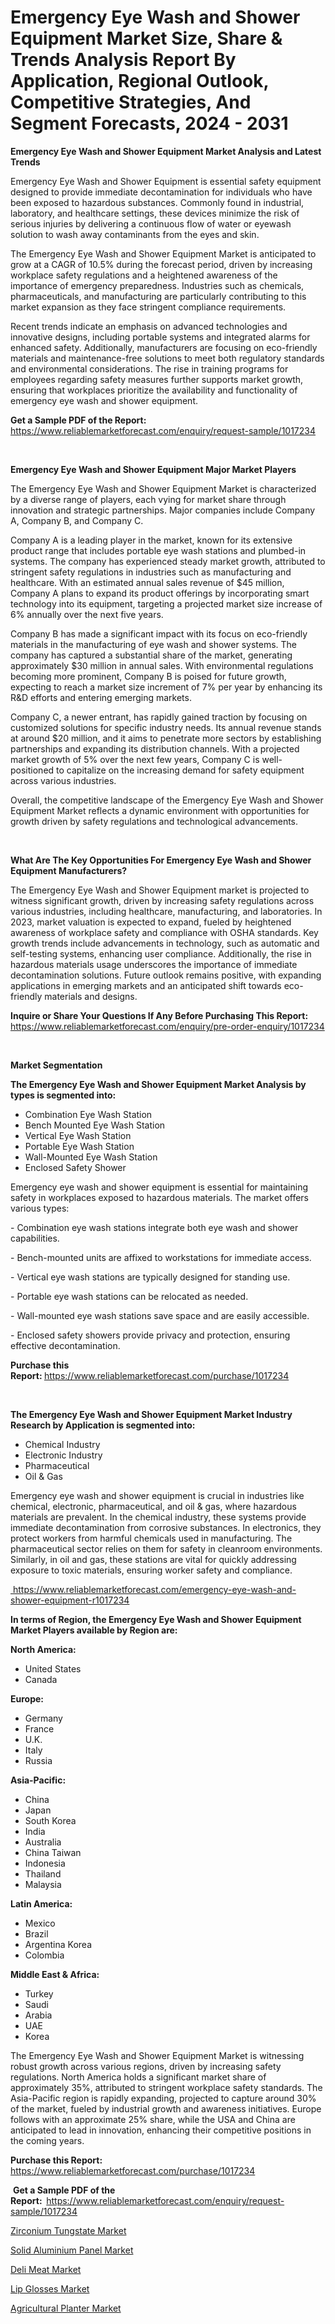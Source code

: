<p><h1>Emergency Eye Wash and Shower Equipment Market Size, Share & Trends Analysis Report By Application, Regional Outlook, Competitive Strategies, And Segment Forecasts, 2024 - 2031</h1></p><p><strong>Emergency Eye Wash and Shower Equipment Market Analysis and Latest Trends</strong></p>
<p><p>Emergency Eye Wash and Shower Equipment is essential safety equipment designed to provide immediate decontamination for individuals who have been exposed to hazardous substances. Commonly found in industrial, laboratory, and healthcare settings, these devices minimize the risk of serious injuries by delivering a continuous flow of water or eyewash solution to wash away contaminants from the eyes and skin. </p><p>The Emergency Eye Wash and Shower Equipment Market is anticipated to grow at a CAGR of 10.5% during the forecast period, driven by increasing workplace safety regulations and a heightened awareness of the importance of emergency preparedness. Industries such as chemicals, pharmaceuticals, and manufacturing are particularly contributing to this market expansion as they face stringent compliance requirements. </p><p>Recent trends indicate an emphasis on advanced technologies and innovative designs, including portable systems and integrated alarms for enhanced safety. Additionally, manufacturers are focusing on eco-friendly materials and maintenance-free solutions to meet both regulatory standards and environmental considerations. The rise in training programs for employees regarding safety measures further supports market growth, ensuring that workplaces prioritize the availability and functionality of emergency eye wash and shower equipment.</p></p>
<p><strong>Get a Sample PDF of the Report:&nbsp;</strong> <a href="https://www.reliablemarketforecast.com/enquiry/request-sample/1017234">https://www.reliablemarketforecast.com/enquiry/request-sample/1017234</a></p>
<p>&nbsp;</p>
<p><strong>Emergency Eye Wash and Shower Equipment Major Market Players</strong></p>
<p><p>The Emergency Eye Wash and Shower Equipment Market is characterized by a diverse range of players, each vying for market share through innovation and strategic partnerships. Major companies include Company A, Company B, and Company C.</p><p>Company A is a leading player in the market, known for its extensive product range that includes portable eye wash stations and plumbed-in systems. The company has experienced steady market growth, attributed to stringent safety regulations in industries such as manufacturing and healthcare. With an estimated annual sales revenue of $45 million, Company A plans to expand its product offerings by incorporating smart technology into its equipment, targeting a projected market size increase of 6% annually over the next five years.</p><p>Company B has made a significant impact with its focus on eco-friendly materials in the manufacturing of eye wash and shower systems. The company has captured a substantial share of the market, generating approximately $30 million in annual sales. With environmental regulations becoming more prominent, Company B is poised for future growth, expecting to reach a market size increment of 7% per year by enhancing its R&D efforts and entering emerging markets.</p><p>Company C, a newer entrant, has rapidly gained traction by focusing on customized solutions for specific industry needs. Its annual revenue stands at around $20 million, and it aims to penetrate more sectors by establishing partnerships and expanding its distribution channels. With a projected market growth of 5% over the next few years, Company C is well-positioned to capitalize on the increasing demand for safety equipment across various industries.</p><p>Overall, the competitive landscape of the Emergency Eye Wash and Shower Equipment Market reflects a dynamic environment with opportunities for growth driven by safety regulations and technological advancements.</p></p>
<p>&nbsp;</p>
<p><strong>What Are The Key Opportunities For Emergency Eye Wash and Shower Equipment Manufacturers?</strong></p>
<p><p>The Emergency Eye Wash and Shower Equipment market is projected to witness significant growth, driven by increasing safety regulations across various industries, including healthcare, manufacturing, and laboratories. In 2023, market valuation is expected to expand, fueled by heightened awareness of workplace safety and compliance with OSHA standards. Key growth trends include advancements in technology, such as automatic and self-testing systems, enhancing user compliance. Additionally, the rise in hazardous materials usage underscores the importance of immediate decontamination solutions. Future outlook remains positive, with expanding applications in emerging markets and an anticipated shift towards eco-friendly materials and designs.</p></p>
<p><strong>Inquire or Share Your Questions If Any Before Purchasing This Report:</strong> <a href="https://www.reliablemarketforecast.com/enquiry/pre-order-enquiry/1017234">https://www.reliablemarketforecast.com/enquiry/pre-order-enquiry/1017234</a></p>
<p>&nbsp;</p>
<p><strong>Market Segmentation</strong></p>
<p><strong>The Emergency Eye Wash and Shower Equipment Market Analysis by types is segmented into:</strong></p>
<p><ul><li>Combination Eye Wash Station</li><li>Bench Mounted Eye Wash Station</li><li>Vertical Eye Wash Station</li><li>Portable Eye Wash Station</li><li>Wall-Mounted Eye Wash Station</li><li>Enclosed Safety Shower</li></ul></p>
<p><p>Emergency eye wash and shower equipment is essential for maintaining safety in workplaces exposed to hazardous materials. The market offers various types: </p><p>- Combination eye wash stations integrate both eye wash and shower capabilities.</p><p>- Bench-mounted units are affixed to workstations for immediate access.</p><p>- Vertical eye wash stations are typically designed for standing use.</p><p>- Portable eye wash stations can be relocated as needed.</p><p>- Wall-mounted eye wash stations save space and are easily accessible.</p><p>- Enclosed safety showers provide privacy and protection, ensuring effective decontamination.</p></p>
<p><strong>Purchase this Report:&nbsp;</strong><a href="https://www.reliablemarketforecast.com/purchase/1017234">https://www.reliablemarketforecast.com/purchase/1017234</a></p>
<p>&nbsp;</p>
<p><strong>The Emergency Eye Wash and Shower Equipment Market Industry Research by Application is segmented into:</strong></p>
<p><ul><li>Chemical Industry</li><li>Electronic Industry</li><li>Pharmaceutical</li><li>Oil & Gas</li></ul></p>
<p><p>Emergency eye wash and shower equipment is crucial in industries like chemical, electronic, pharmaceutical, and oil & gas, where hazardous materials are prevalent. In the chemical industry, these systems provide immediate decontamination from corrosive substances. In electronics, they protect workers from harmful chemicals used in manufacturing. The pharmaceutical sector relies on them for safety in cleanroom environments. Similarly, in oil and gas, these stations are vital for quickly addressing exposure to toxic materials, ensuring worker safety and compliance.</p></p>
<p><a href="https://www.reliablemarketforecast.com/emergency-eye-wash-and-shower-equipment-r1017234">&nbsp;https://www.reliablemarketforecast.com/emergency-eye-wash-and-shower-equipment-r1017234</a></p>
<p><strong>In terms of Region, the Emergency Eye Wash and Shower Equipment Market Players available by Region are:</strong></p>
<p>
    <p> <strong> North America: </strong>
        <ul>
            <li>United States</li>
            <li>Canada</li>
        </ul>
        </p> 
    <p> <strong> Europe: </strong>
        <ul>
            <li>Germany</li>
            <li>France</li>
            <li>U.K.</li>
            <li>Italy</li>
            <li>Russia</li>
        </ul>
        </p> 
    <p> <strong> Asia-Pacific: </strong>
        <ul>
            <li>China</li>
            <li>Japan</li>
            <li>South Korea</li>
            <li>India</li>
            <li>Australia</li>
            <li>China Taiwan</li>
            <li>Indonesia</li>
            <li>Thailand</li>
            <li>Malaysia</li>
        </ul>
        </p> 
    <p> <strong> Latin America: </strong>
        <ul>
            <li>Mexico</li>
            <li>Brazil</li>
            <li>Argentina Korea</li>
            <li>Colombia</li>
        </ul>
        </p> 
    <p> <strong> Middle East & Africa: </strong>
        <ul>
            <li>Turkey</li>
            <li>Saudi</li>
            <li>Arabia</li>
            <li>UAE</li>
            <li>Korea</li>
        </ul>
    </p>
    </p>
<p><p>The Emergency Eye Wash and Shower Equipment Market is witnessing robust growth across various regions, driven by increasing safety regulations. North America holds a significant market share of approximately 35%, attributed to stringent workplace safety standards. The Asia-Pacific region is rapidly expanding, projected to capture around 30% of the market, fueled by industrial growth and awareness initiatives. Europe follows with an approximate 25% share, while the USA and China are anticipated to lead in innovation, enhancing their competitive positions in the coming years.</p></p>
<p><strong>Purchase this Report: </strong><a href="https://www.reliablemarketforecast.com/purchase/1017234">https://www.reliablemarketforecast.com/purchase/1017234</a></p>
<p>&nbsp;<strong>Get a Sample PDF of the Report:&nbsp;&nbsp;</strong><a href="https://www.reliablemarketforecast.com/enquiry/request-sample/1017234">https://www.reliablemarketforecast.com/enquiry/request-sample/1017234</a></p>
<p><strong></strong></p>
<p><p><a href="https://medium.com/@anggimontokjleb_6541/the-zirconium-tungstate-market-has-grown-significantly-as-a-result-of-several-important-causes-a5d4fcdd828d">Zirconium Tungstate Market</a></p><p><a href="https://issuu.com/reportprime-2/docs/solid-aluminium-panel-market-size-2_1013c29460d976">Solid Aluminium Panel Market</a></p><p><a href="https://medium.com/@anthony.gray09986/the-market-study-covers-the-deli-meat-market-across-various-segments-71759ca82ede">Deli Meat Market</a></p><p><a href="https://www.linkedin.com/pulse/unveiling-market-trends-global-lip-glosses-growth-regional-insights-ay6oe?trackingId=aErt7dFkRUWG1dEFvadviQ%3D%3D">Lip Glosses Market</a></p><p><a href="https://www.linkedin.com/pulse/agricultural-planter-market-size-segmentation-trends-growth-analysis-xt5ue?trackingId=jJGdHnE2TpS%2BERh8vw2zVA%3D%3D">Agricultural Planter Market</a></p></p>